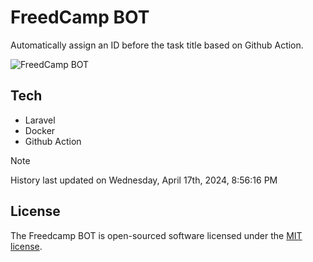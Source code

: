 # FreedCamp BOT

Automatically assign an ID before the task title based on Github Action.

![FreedCamp BOT](https://repository-images.githubusercontent.com/737932867/7d34798b-2680-471c-b089-a78a718d3d6a)

## Tech

- Laravel
- Docker
- Github Action

> [!NOTE]  
> History last updated on Wednesday, April 17th, 2024, 8:56:16 PM

## License

The Freedcamp BOT is open-sourced software licensed under the [MIT license](https://opensource.org/licenses/MIT).
